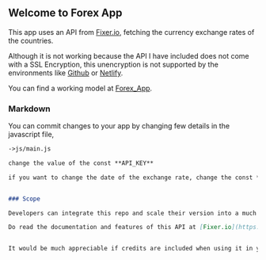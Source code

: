 ## Welcome to Forex App

This app uses an API from [Fixer.io](https://fixer.io), fetching the currency exchange rates of the countries.

Although it is not working because the API I have included does not come with a SSL Encryption, this unencryption is not supported by the environments like [Github](https://github.com) or [Netlify](https:netlify.com).

You can find a working model at [Forex_App](http://forex-api.surge.sh).
### Markdown

You can commit changes to your app by changing few details in the javascript file,

```markdown
->js/main.js

change the value of the const **API_KEY**

if you want to change the date of the exchange rate, change the const **set_date** as **YYYY-MM-DD**


### Scope

Developers can integrate this repo and scale their version into a much bigger applications by implementing a **Search System**, **Date Picker**, **Currency Converter**. 

Do read the documentation and features of this API at [Fixer.io](https://fixer.io).


It would be much appreciable if credits are included when using it in your projects.

